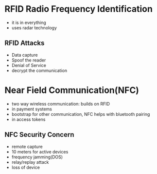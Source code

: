 # RFID Radio Frequency Identification

- it is in everything
- uses radar technology

## RFID Attacks

- Data capture
- Spoof the reader
- Denial of Service
- decrypt the communication

# Near Field Communication(NFC)

- two way wireless communication: builds on RFID
- in payment systems
- bootstrap for other communication, NFC helps with bluetooth pairing
- in access tokens

## NFC Security Concern

- remote capture
- 10 meters for active devices
- frequency jamming(DOS)
- relay/replay attack
- loss of device
